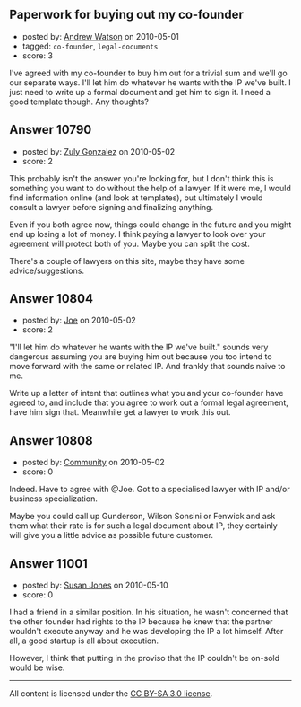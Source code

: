 ## Paperwork for buying out my co-founder

- posted by: [Andrew Watson](https://stackexchange.com/users/-1/1739-andrew-watson) on 2010-05-01
- tagged: `co-founder`, `legal-documents`
- score: 3

I've agreed with my co-founder to buy him out for a trivial sum and we'll go our separate ways.  I'll let him do whatever he wants with the IP we've built.  I just need to write up a formal document and get him to sign it.  I need a good template though.  Any thoughts?


## Answer 10790

- posted by: [Zuly Gonzalez](https://stackexchange.com/users/-1/2692-zuly-gonzalez) on 2010-05-02
- score: 2

This probably isn't the answer you're looking for, but I don't think this is something you want to do without the help of a lawyer. If it were me, I would find information online (and look at templates), but ultimately I would consult a lawyer before signing and finalizing anything.

Even if you both agree now, things could change in the future and you might end up losing a lot of money. I think paying a lawyer to look over your agreement will protect both of you. Maybe you can split the cost.

There's a couple of lawyers on this site, maybe they have some advice/suggestions.


## Answer 10804

- posted by: [Joe](https://stackexchange.com/users/-1/3307-joe) on 2010-05-02
- score: 2

"I'll let him do whatever he wants with the IP we've built." sounds very dangerous assuming you are buying him out because you too intend to move forward with the same or related IP. And frankly that sounds naive to me.

Write up a letter of intent that outlines what you and your co-founder have agreed to, and include that you agree to work out a formal legal agreement, have him sign that. Meanwhile get a lawyer to work this out. 


## Answer 10808

- posted by: [Community](https://stackexchange.com/users/-1/-1-community) on 2010-05-02
- score: 0

Indeed. Have to agree with @Joe. Got to a specialised lawyer with IP and/or business specialization. 

Maybe you could call up Gunderson, Wilson Sonsini or Fenwick and ask them what their rate is for such a legal document about IP, they certainly will give you a little advice as possible future customer.


## Answer 11001

- posted by: [Susan Jones](https://stackexchange.com/users/-1/2737-susan-jones) on 2010-05-10
- score: 0

I had a friend in a similar position. In  his situation, he wasn't concerned that the other founder had rights to the IP because he knew that the partner wouldn't execute anyway and he was developing the IP a lot himself. After all, a good startup is all about execution.

However, I think that putting in the proviso that the IP couldn't be on-sold would be wise.



---

All content is licensed under the [CC BY-SA 3.0 license](https://creativecommons.org/licenses/by-sa/3.0/).

